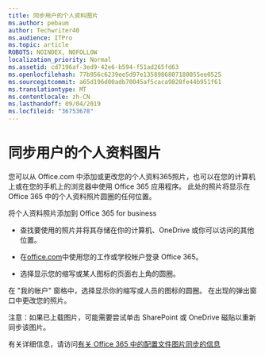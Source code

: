 ```yaml
---
title: 同步用户的个人资料图片
ms.author: pebaum
author: Techwriter40
ms.audience: ITPro
ms.topic: article
ROBOTS: NOINDEX, NOFOLLOW
localization_priority: Normal
ms.assetid: cd7196af-3ed9-42e6-b594-f51ad265fd63
ms.openlocfilehash: 77b956c6239ee5d97e1358986807180055ee0525
ms.sourcegitcommit: a65d196d00adb70045af5caca9828fe44b951f61
ms.translationtype: MT
ms.contentlocale: zh-CN
ms.lasthandoff: 09/04/2019
ms.locfileid: "36753678"
---
```

# <a name="sync-a-users-profile-picture"></a>同步用户的个人资料图片

您可以从 Office.com 中添加或更改您的个人资料365照片，也可以在您的计算机上或在您的手机上的浏览器中使用 Office 365 应用程序。 此处的照片将显示在 Office 365 中的个人资料照片圆圈的任何位置。

将个人资料照片添加到 Office 365 for business

- 查找要使用的照片并将其存储在你的计算机、OneDrive 或你可以访问的其他位置。

- 在[office.com](http://www.office.com)中使用您的工作或学校帐户登录 Office 365。

- 选择显示您的缩写或某人图标的页面右上角的圆圈。

在 "我的帐户" 窗格中，选择显示你的缩写或人员的图标的圆圈。 在出现的弹出窗口中更改您的照片。

注意：如果已上载图片，可能需要尝试单击 SharePoint 或 OneDrive 磁贴以重新同步该图片。

有关详细信息，请访问[有关 Office 365 中的配置文件图片同步的信息](https://support.office.com/article/information-about-profile-picture-synchronization-in-office-365-20594d76-d054-4af4-a660-401133e3d48a)

